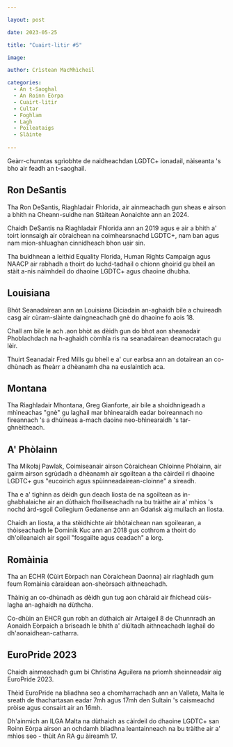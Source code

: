 ```yaml
---

layout: post

date: 2023-05-25

title: "Cuairt-litir #5"

image: 

author: Crìstean MacMhìcheil

categories:
  - An t-Saoghal
  - An Roinn Eòrpa
  - Cuairt-litir
  - Cultar
  - Foghlam
  - Lagh
  - Poileataigs
  - Slàinte
  
---
```


Geàrr-chunntas sgrìobhte de naidheachdan LGDTC+ ionadail, nàiseanta 's bho air feadh an t-saoghail.

<!-- more -->

## Ron DeSantis

Tha Ron DeSantis, Riaghladair Fhlorida, air ainmeachadh gun sheas e airson a bhith na Cheann-suidhe nan Stàitean Aonaichte ann an 2024.

Chaidh DeSantis na Riaghladair Fhlorida ann an 2019 agus e air a bhith a' toirt ionnsaigh air còraichean na coimhearsnachd LGDTC+, nam ban agus nam mion-shluaghan cinnidheach bhon uair sin.

Tha buidhnean a leithid Equality Florida, Human Rights Campaign agus NAACP air rabhadh a thoirt do luchd-tadhail o chionn ghoirid gu bheil an stàit a-nis nàimhdeil do dhaoine LGDTC+ agus dhaoine dhubha.

## Louisiana

Bhòt Seanadairean ann an Louisiana Diciadain an-aghaidh bile a chuireadh casg air cùram-slàinte daingneachadh gnè do dhaoine fo aois 18.

Chall am bile le ach .aon bhòt as dèidh gun do bhot aon sheanadair Phoblachdach na h-aghaidh còmhla ris na seanadairean deamocratach gu lèir.

Thuirt Seanadair Fred Mills gu bheil e a' cur earbsa ann an dotairean an co-dhùnadh as fheàrr a dhèanamh dha na euslaintich aca.

## Montana

Tha Riaghladair Mhontana, Greg Gianforte, air bile a shoidhnigeadh a mhìneachas "gnè" gu laghail mar bhìnearaidh eadar boireannach no fireannach 's a dhùineas a-mach daoine neo-bhìnearaidh 's tar-ghnèitheach.

## A' Phòlainn

Tha Mikołaj Pawlak, Coimiseanair airson Còraichean Chloinne Phòlainn, air gairm airson sgrùdadh a dhèanamh air sgoiltean a tha càirdeil ri dhaoine LGDTC+ gus "eucoirich agus spùinneadairean-cloinne" a sireadh.

Tha e a' tighinn as dèidh gun deach liosta de na sgoiltean as in-ghabhalaiche air an dùthaich fhoillseachadh na bu tràithe air a' mhìos 's nochd àrd-sgoil Collegium Gedanense ann an Gdańsk aig mullach an liosta.

Chaidh an liosta, a tha stèidhichte air bhòtaichean nan sgoilearan, a thòiseachadh le Dominik Kuc ann an 2018 gus cothrom a thoirt do dh'oileanaich air sgoil "fosgailte agus ceadach" a lorg.

## Romàinia

Tha an ECHR (Cùirt Eòrpach nan Còraichean Daonna) air riaghladh gum feum Romàinia càraidean aon-sheòrsach aithneachadh.

Thàinig an co-dhùnadh as dèidh gun tug aon chàraid air fhichead cùis-lagha an-aghaidh na dùthcha.

Co-dhùin an EHCR gun robh an dùthaich air Artaigeil 8 de Chunnradh an Aonaidh Eòrpaich a briseadh le bhith a' diùltadh aithneachadh laghail do dh'aonaidhean-catharra.

## EuroPride 2023

Chaidh ainmeachadh gum bi Christina Aguilera na prìomh sheinneadair aig EuroPride 2023.

Thèid EuroPride na bliadhna seo a chomharrachadh ann an Valleta, Malta le sreath de thachartasan eadar 7mh agus 17mh den Sultain 's caismeachd pròise agus consairt air an 16mh.

Dh'ainmich an ILGA Malta na dùthaich as càirdeil do dhaoine LGDTC+ san Roinn Eòrpa airson an ochdamh bliadhna leantainneach na bu tràithe air a' mhìos seo - thùit An RA gu àireamh 17.